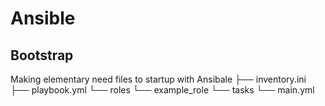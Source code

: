 # Ansible
## Bootstrap
Making elementary need files to startup with Ansibale 
├── inventory.ini
├── playbook.yml
└── roles
    └── example_role
        └── tasks
            └── main.yml
